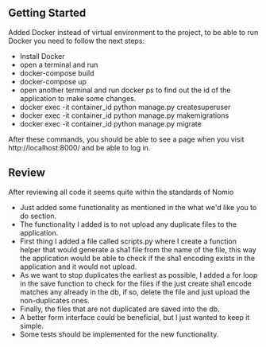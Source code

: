 ## Getting Started

Added Docker instead of virtual environment to the project, to be able to run Docker you need to
follow the next steps:

- Install Docker
- open a terminal and run
- docker-compose build
- docker-compose up
- open another terminal and run docker ps to find out the id of the application to make
  some changes.
- docker exec -it container_id python manage.py createsuperuser
- docker exec -it container_id python manage.py makemigrations
- docker exec -it container_id python manage.py migrate

After these commands, you should be able to see a page when you visit http://localhost:8000/ and be able to log in.

## Review

After reviewing all code it seems quite within the standards of Nomio

- Just added some functionality as mentioned in the what we'd like you to do section.
- The functionality I added is to not upload any duplicate files to the application.
- First thing I added a file called scripts.py where I create a function helper that would
  generate a sha1 file from the name of the file, this way the application would be able to
  check if the sha1 encoding exists in the application and it would not upload.
- As we want to stop duplicates the earliest as possible, I added a for loop in the save function
  to check for the files if the just create sha1 encode matches any already in the db, if so,
  delete the file and just upload the non-duplicates ones.
- Finally, the files that are not duplicated are saved into the db.
- A better form interface could be beneficial, but I just wanted to keep it simple.
- Some tests should be implemented for the new functionality.


